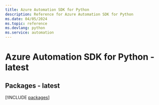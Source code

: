 ```yaml
---
title: Azure Automation SDK for Python
description: Reference for Azure Automation SDK for Python
ms.date: 04/05/2024
ms.topic: reference
ms.devlang: python
ms.service: automation
---
```

# Azure Automation SDK for Python - latest
## Packages - latest
[!INCLUDE [packages](automation-index.md)]